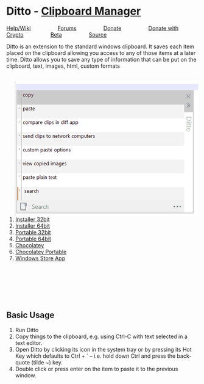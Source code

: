 <link rel="icon" 
		  type="image/png" 
		  href="ditto.png" />
		  
# Ditto - [Clipboard Manager](https://github.com/sabrogden/Ditto/releases/download/3.23.124.0/DittoSetup_3_23_124_0.exe)

[Help/Wiki](https://github.com/sabrogden/Ditto/wiki)&nbsp; &nbsp; &nbsp; &nbsp; &nbsp;&nbsp; &nbsp; &nbsp; &nbsp; &nbsp;[Forums](https://github.com/sabrogden/Ditto/issues)&nbsp; &nbsp; &nbsp; &nbsp; &nbsp;&nbsp; &nbsp; &nbsp; &nbsp; &nbsp;[Donate](https://www.paypal.com/donate/?item_name=Donation+to+Ditto&cmd=_donations&business=sabrogden%40gmail.com&Z3JncnB0=)&nbsp; &nbsp; &nbsp; &nbsp; &nbsp;&nbsp; &nbsp; &nbsp; &nbsp; &nbsp;[Donate with Crypto](https://commerce.coinbase.com/checkout/f3b7a516-5733-4c96-b1a7-f7602422984a)&nbsp; &nbsp; &nbsp; &nbsp; &nbsp;&nbsp; &nbsp; &nbsp; &nbsp; &nbsp;[Beta](https://ditto-cp.sourceforge.io/beta/)&nbsp; &nbsp; &nbsp; &nbsp; &nbsp;&nbsp; &nbsp; &nbsp; &nbsp; &nbsp;[Source](https://github.com/sabrogden/Ditto)

Ditto is an extension to the standard windows clipboard. It saves each item placed on the clipboard allowing you access to any of those items at a later time. Ditto allows you to save any type of information that can be put on the clipboard, text, images, html, custom formats

<br>  

<img align="right" src="ditto.gif">

1. [Installer 32bit](https://github.com/sabrogden/Ditto/releases/download/3.23.124.0/DittoSetup_3_23_124_0.exe)
2. [Installer 64bit](https://github.com/sabrogden/Ditto/releases/download/3.23.124.0/DittoSetup_64bit_3_23_124_0.exe)
3. [Portable 32bit](https://github.com/sabrogden/Ditto/releases/download/3.23.124.0/DittoPortable_3_23_124_0.zip)
4. [Portable 64bit](https://github.com/sabrogden/Ditto/releases/download/3.23.124.0/DittoPortable_64bit_3_23_124_0.zip)
5. [Chocolatey](https://chocolatey.org/packages/ditto)
6. [Chocolatey Portable](https://chocolatey.org/packages/ditto.portable)
7. [Windows Store App](https://www.microsoft.com/en-us/store/p/ditto-cp/9nblggh3zbjq)  

<br>  
<br>  
<br>  
<br>  
<br>  

## Basic Usage

1. Run Ditto
2. Copy things to the clipboard, e.g. using Ctrl-C with text selected in a text editor.
3. Open Ditto by clicking its icon in the system tray or by pressing its Hot Key which defaults to Ctrl + ` – i.e. hold down Ctrl and press the back-quote (tilde ~) key.
4. Double click or press enter on the item to paste it to the previous window.

